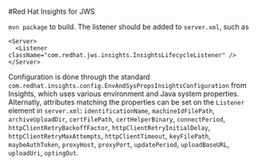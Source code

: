 #Red Hat Insights for JWS

`mvn package` to build.
The listener should be added to `server.xml`, such as
```
<Server>
  <Listener className="com.redhat.jws.insights.InsightsLifecycleListener" />
</Server>
```

Configuration is done through the standard `com.redhat.insights.config.EnvAndSysPropsInsightsConfiguration` from Insights, which uses various environment and Java system properties. Alternatly, attributes matching the properties can be set on the `Listener` element in `server.xml`:
`identificationName`, `machineIdFilePath`, `archiveUploadDir`, `certFilePath`, `certHelperBinary`, `connectPeriod`,
 `httpClientRetryBackoffFactor`, `httpClientRetryInitialDelay`, `httpClientRetryMaxAttempts`, `httpClientTimeout`, `keyFilePath`,
 `maybeAuthToken`, `proxyHost`, `proxyPort`, `updatePeriod`, `uploadBaseURL`, `uploadUri`, `optingOut`.
